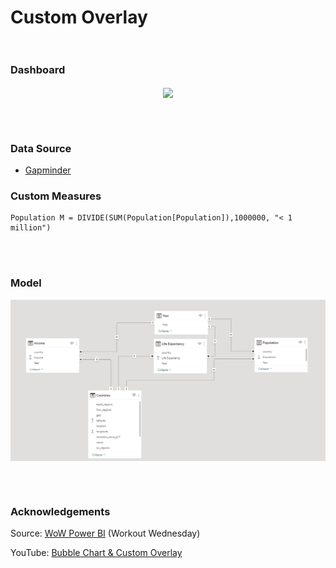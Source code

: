 # Custom Overlay <br><br/>


### Dashboard
<p align="center">
<img width="650em" src="https://github.com/Power-BI-Solutions/Custom-Overlay/blob/main/Custom%20Overlay.gif" align = "center"/>
</p>
<br><br/>

### Data Source
- [Gapminder](https://www.gapminder.org/data/)


### Custom Measures

```dax
Population M = DIVIDE(SUM(Population[Population]),1000000, "< 1 million")
``` 

<br><br/>

### Model

<p align="center">
<img width="650em" src="https://github.com/Power-BI-Solutions/Custom-Overlay/blob/main/custom_overlay_data.png" align = "center"/>
</p>
<br><br/>

### Acknowledgements
Source: [WoW Power BI](https://www.workout-wednesday.com/pbi-2021-w13/) (Workout Wednesday)

YouTube: [Bubble Chart & Custom Overlay](https://www.youtube.com/watch?v=EMcgkDqI8Xw)
